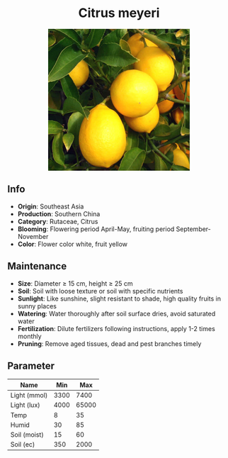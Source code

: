 <h1 align='center'>Citrus meyeri</h1>
<p align="center">
    <img 
        align='center'
        width='320'
        src="../images/citrus meyeri.png" 
        alt='Citrus meyeri' />
</p>

## Info

 - **Origin**: Southeast Asia
 - **Production**: Southern China
 - **Category**: Rutaceae, Citrus
 - **Blooming**: Flowering period April-May, fruiting period September-November
 - **Color**: Flower color white, fruit yellow

## Maintenance

 - **Size**: Diameter ≥ 15 cm, height ≥ 25 cm
 - **Soil**: Soil with loose texture or soil with specific nutrients
 - **Sunlight**: Like sunshine, slight resistant to shade, high quality fruits in sunny places
 - **Watering**: Water thoroughly after soil surface dries, avoid saturated water
 - **Fertilization**: Dilute fertilizers following instructions, apply 1-2 times monthly
 - **Pruning**: Remove aged tissues, dead and pest branches timely

## Parameter

| Name         | Min  | Max   |
|--------------|------|-------|
| Light (mmol) | 3300 | 7400  |
| Light (lux)  | 4000 | 65000 |
| Temp         | 8    | 35    |
| Humid        | 30   | 85    |
| Soil (moist) | 15   | 60    |
| Soil (ec)    | 350  | 2000  |